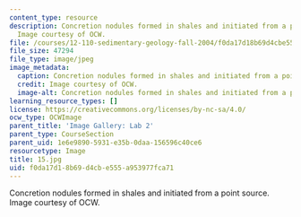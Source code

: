 ```yaml
---
content_type: resource
description: Concretion nodules formed in shales and initiated from a point source.
  Image courtesy of OCW.
file: /courses/12-110-sedimentary-geology-fall-2004/f0da17d18b69d4cbe555a953977fca71_15.jpg
file_size: 47294
file_type: image/jpeg
image_metadata:
  caption: Concretion nodules formed in shales and initiated from a point source.
  credit: Image courtesy of OCW.
  image-alt: Concretion nodules formed in shales and initiated from a point source.
learning_resource_types: []
license: https://creativecommons.org/licenses/by-nc-sa/4.0/
ocw_type: OCWImage
parent_title: 'Image Gallery: Lab 2'
parent_type: CourseSection
parent_uid: 1e6e9890-5931-e35b-0daa-156596c40ce6
resourcetype: Image
title: 15.jpg
uid: f0da17d1-8b69-d4cb-e555-a953977fca71
---
```

Concretion nodules formed in shales and initiated from a point source. Image courtesy of OCW.